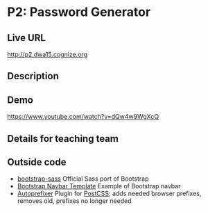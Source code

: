 # P2: Password Generator

## Live URL
<http://p2.dwa15.cognize.org>

## Description

## Demo
<https://www.youtube.com/watch?v=dQw4w9WgXcQ>

## Details for teaching team

## Outside code
* [bootstrap-sass](https://github.com/twbs/bootstrap-sass) Official Sass port of Bootstrap 
* [Bootstrap Navbar Template](http://getbootstrap.com/examples/navbar/) Example of Bootstrap navbar
* [Autoprefixer](https://github.com/postcss/autoprefixer) Plugin for [PostCSS](https://github.com/postcss/postcss); adds needed browser prefixes, removes old, prefixes no longer needed
